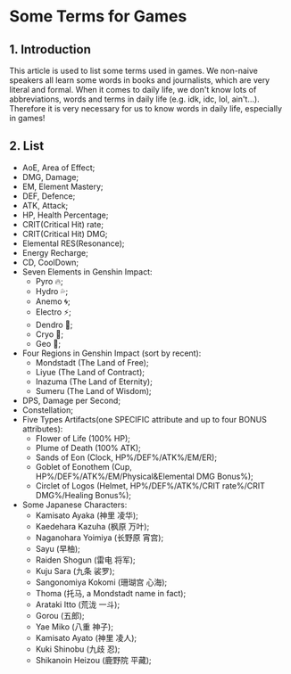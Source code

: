 # Some Terms for Games

## 1. Introduction

This article is used to list some terms used in games. We non-naive speakers all learn some words in books and journalists, which are very literal and formal. When it comes to daily life, we don't know lots of abbreviations, words and terms in daily life (e.g. idk, idc, lol, ain't...). Therefore it is very necessary for us to know words in daily life, especially in games!

## 2. List

* AoE, Area of Effect;
* DMG, Damage;
* EM, Element Mastery;
* DEF, Defence;
* ATK, Attack;
* HP, Health Percentage;
* CRIT(Critical Hit) rate;
* CRIT(Critical Hit) DMG;
* Elemental RES(Resonance);
* Energy Recharge;
* CD, CoolDown;
* Seven Elements in Genshin Impact:
  * Pyro 🔥;
  * Hydro 💦;
  * Anemo 🌀;
  * Electro ⚡️;
  * Dendro 🍃;
  * Cryo 🧊;
  * Geo 🧱;
* Four Regions in Genshin Impact (sort by recent):
  * Mondstadt (The Land of Free);
  * Liyue (The Land of Contract);
  * Inazuma (The Land of Eternity);
  * Sumeru (The Land of Wisdom);
* DPS, Damage per Second;
* Constellation;
* Five Types Artifacts(one SPECIFIC attribute and up to four BONUS attributes):
  * Flower of Life (100% HP);
  * Plume of Death (100% ATK);
  * Sands of Eon (Clock, HP%/DEF%/ATK%/EM/ER);
  * Goblet of Eonothem (Cup, HP%/DEF%/ATK%/EM/Physical&Elemental DMG Bonus%);
  * Circlet of Logos (Helmet, HP%/DEF%/ATK%/CRIT rate%/CRIT DMG%/Healing Bonus%);
* Some Japanese Characters:
  * Kamisato Ayaka (神里 凌华);
  * Kaedehara Kazuha (枫原 万叶);
  * Naganohara Yoimiya (长野原 宵宫);
  * Sayu (早柚);
  * Raiden Shogun (雷电 将军);
  * Kuju Sara (九条 裟罗);
  * Sangonomiya Kokomi (珊瑚宫 心海);
  * Thoma (托马, a Mondstadt name in fact);
  * Arataki Itto (荒泷 一斗);
  * Gorou (五郎);
  * Yae Miko (八重 神子);
  * Kamisato Ayato (神里 凌人);
  * Kuki Shinobu (九歧 忍);
  * Shikanoin Heizou (鹿野院 平藏);
